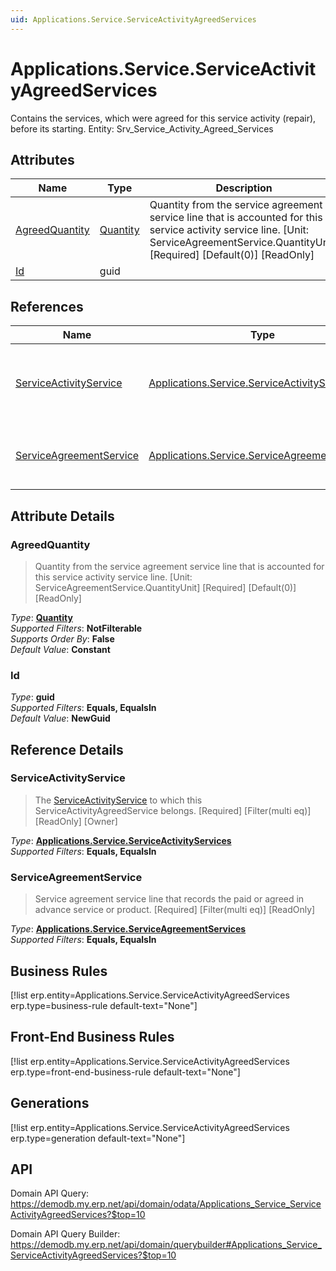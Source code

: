 ```yaml
---
uid: Applications.Service.ServiceActivityAgreedServices
---
```

# Applications.Service.ServiceActivityAgreedServices

Contains the services, which were agreed for this service activity (repair), before its starting. Entity: Srv_Service_Activity_Agreed_Services

## Attributes

| Name | Type | Description |
| ---- | ---- | --- |
| [AgreedQuantity](Applications.Service.ServiceActivityAgreedServices.md#agreedquantity) | [Quantity](../data-types.md#quantity) | Quantity from the service agreement service line that is accounted for this service activity service line. [Unit: ServiceAgreementService.QuantityUnit] [Required] [Default(0)] [ReadOnly] 
| [Id](Applications.Service.ServiceActivityAgreedServices.md#id) | guid |  

## References

| Name | Type | Description |
| ---- | ---- | --- |
| [ServiceActivityService](Applications.Service.ServiceActivityAgreedServices.md#serviceactivityservice) | [Applications.Service.ServiceActivityServices](Applications.Service.ServiceActivityServices.md) | The [ServiceActivityService](Applications.Service.ServiceActivityAgreedServices.md#serviceactivityservice) to which this ServiceActivityAgreedService belongs. [Required] [Filter(multi eq)] [ReadOnly] [Owner] |
| [ServiceAgreementService](Applications.Service.ServiceActivityAgreedServices.md#serviceagreementservice) | [Applications.Service.ServiceAgreementServices](Applications.Service.ServiceAgreementServices.md) | Service agreement service line that records the paid or agreed in advance service or product. [Required] [Filter(multi eq)] [ReadOnly] |


## Attribute Details

### AgreedQuantity

> Quantity from the service agreement service line that is accounted for this service activity service line. [Unit: ServiceAgreementService.QuantityUnit] [Required] [Default(0)] [ReadOnly]

_Type_: **[Quantity](../data-types.md#quantity)**  
_Supported Filters_: **NotFilterable**  
_Supports Order By_: **False**  
_Default Value_: **Constant**  

### Id

_Type_: **guid**  
_Supported Filters_: **Equals, EqualsIn**  
_Default Value_: **NewGuid**  


## Reference Details

### ServiceActivityService

> The [ServiceActivityService](Applications.Service.ServiceActivityAgreedServices.md#serviceactivityservice) to which this ServiceActivityAgreedService belongs. [Required] [Filter(multi eq)] [ReadOnly] [Owner]

_Type_: **[Applications.Service.ServiceActivityServices](Applications.Service.ServiceActivityServices.md)**  
_Supported Filters_: **Equals, EqualsIn**  

### ServiceAgreementService

> Service agreement service line that records the paid or agreed in advance service or product. [Required] [Filter(multi eq)] [ReadOnly]

_Type_: **[Applications.Service.ServiceAgreementServices](Applications.Service.ServiceAgreementServices.md)**  
_Supported Filters_: **Equals, EqualsIn**  



## Business Rules

[!list erp.entity=Applications.Service.ServiceActivityAgreedServices erp.type=business-rule default-text="None"]

## Front-End Business Rules

[!list erp.entity=Applications.Service.ServiceActivityAgreedServices erp.type=front-end-business-rule default-text="None"]

## Generations

[!list erp.entity=Applications.Service.ServiceActivityAgreedServices erp.type=generation default-text="None"]

## API

Domain API Query:
<https://demodb.my.erp.net/api/domain/odata/Applications_Service_ServiceActivityAgreedServices?$top=10>

Domain API Query Builder:
<https://demodb.my.erp.net/api/domain/querybuilder#Applications_Service_ServiceActivityAgreedServices?$top=10>

